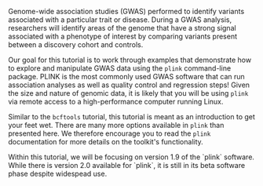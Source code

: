 <script>
import Link from "$components/Link.svelte";
import Alert from "$components/Alert.svelte";
</script>

Genome-wide association studies (GWAS) performed to identify variants associated with a particular trait or disease. During a GWAS analysis, researchers will identify areas of the genome that have a strong signal associated with a phenotype of interest by comparing variants present between a discovery cohort and controls.

Our goal for this tutorial is to work through examples that demonstrate how to explore and manipulate GWAS data using the `plink` command-line package. <Link href="https://www.cog-genomics.org/plink/1.9/">PLINK</Link> is the most commonly used GWAS software that can run association analyses as well as quality control and regression steps! Given the size and nature of genomic data, it is likely that you will be using `plink` via remote access to a high-performance computer running Linux. 

Similar to the `bcftools` tutorial, this tutorial is meant as an introduction to get your feet wet. There are many more options available in `plink` than presented here. We therefore encourage you to read the <Link href="https://www.cog-genomics.org/plink/1.9/">`plink` documentation</Link> for more details on the toolkit's functionality.

<Alert>
	Within this tutorial, we will be focusing on version 1.9 of the `plink` software. While there is version 2.0 available for `plink`, it is still in its beta software phase despite widespead use.
</Alert>
